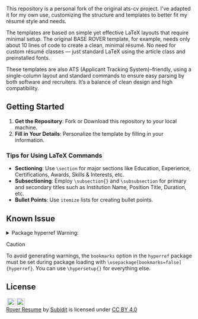 This repository is a personal fork of the original ats-cv project. I've adapted it for my own use, customizing the structure and templates to better fit my résumé style and needs.

The templates are based on simple yet effective LaTeX layouts that require minimal setup. The original BASE ROVER template, for example, needs only about 10 lines of code to create a clean, minimal résumé. No need for custom résumé classes — just standard LaTeX using the article class and preinstalled fonts.

These templates are also ATS (Applicant Tracking System)–friendly, using a single-column layout and standard commands to ensure easy parsing by both software and recruiters. It’s a balance of clean design and high compatibility.


## Getting Started
1. **Get the Repository**: Fork or Download this repository to your local machine.   
2. **Fill in Your Details**: Personalize the template by filling in your information.


### Tips for Using LaTeX Commands
- **Sectioning**: Use `\section` for major sections like Education, Experience, Certifications, Awards, Skills & Interests, etc.
- **Subsectioning**: Employ `\subsection{}` and `\subsubsection` for primary and secondary titles such as Institution Name, Position Title, Duration, etc.
- **Bullet Points**: Use `itemize` lists for creating bullet points.


## Known Issue

<details>

<summary>Package hyperref Warning:</summary>

This occurs because `hyperref` package creates clickable texts for both internal and external links. When generating a PDF, certain elements like bookmarks, metadata, and hyperlinks are encoded as **PDF strings**. Since `\section{}`, `\subsection{}` etc. are used in the *Table of contents* (i.e. bookmarks), certain LaTeX commands (like `\hfill`) or control sequences doesn't make sense in this context.

When `hyperref` encounters the `\hfill` command while processing a piece of text that needs to be converted into a PDF string, it cannot include this command in the output PDF string. As a result, it removes the command and issues a warning to notify you of this action. 

We can circumvents this issue by disabling the creation of bookmarks as shown below.


```latex
    \usepackage[bookmarks=false]{hyperref}
```

</details>


> [!CAUTION]
> To avoid generating warnings, the `bookmarks` option in the `hyperref` package must be set during package loading with `\usepackage[bookmarks=false]{hyperref}`. You can use `\hypersetup{}` for everything else.

## License

<p xmlns:cc="http://creativecommons.org/ns#" xmlns:dct="http://purl.org/dc/terms/"><img style="height:22px!important;margin-left:3px;vertical-align:text-bottom;" src="https://mirrors.creativecommons.org/presskit/icons/cc.svg?ref=chooser-v1"><img style="height:22px!important;margin-left:3px;vertical-align:text-bottom;" src="https://mirrors.creativecommons.org/presskit/icons/by.svg?ref=chooser-v1"><br><a property="dct:title" rel="cc:attributionURL" href="https://github.com/subidit/rover-resume">Rover Resume</a> by <a rel="cc:attributionURL dct:creator" property="cc:attributionName" href="https://github.com/subidit/">Subidit</a> is licensed under <a href="http://creativecommons.org/licenses/by/4.0/" target="_blank" rel="license noopener noreferrer" style="display:inline-block;">CC BY 4.0</a></p>
